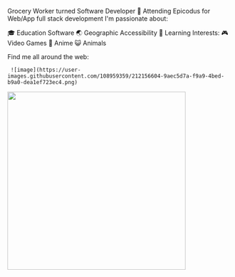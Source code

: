 Grocery Worker turned Software Developer
🌱 Attending Epicodus for Web/App full stack development
I'm passionate about:

🎓 Education Software
🌏 Geographic Accessibility
📝 Learning
Interests:
🎮 Video Games
🎴 Anime
😺 Animals


Find me all around the web:
        
     ![image](https://user-images.githubusercontent.com/108959359/212156604-9aec5d7a-f9a9-4bed-b9a0-dea1ef723ec4.png)
   

<img src="https://github-readme-stats.vercel.app/api?username=TheEPICturkey&show_icons=true&theme=ADD_THEME_HERE" width="400">
